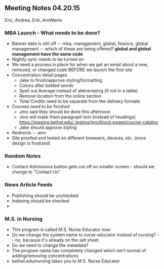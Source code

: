 ## Meeting Notes 04.20.15
Eric, Andrea, Erik, AnnMarie

### MBA Launch - What needs to be done?
* Banner data is still off -- mba, management, global, finance, global management -- which of these are being offered? **global and global management have the same code**
* Nightly sync needs to be turned on
* We need a process in place for when we get an email about a new, removed, or changed code BEFORE we launch the first site
* Concentration detail pages
     * Jake to finish/approve styling/formatting
     * Colons after bolded words
     * Spell out Average instead of abbreviating (if not in a table)
     * Remove location from the online section
     * Total Credits need to be separate from the delivery formats
* Courses need to be finished
     * Jmo said they should be done this afternoon
     * Jmo will make them paragraph text (instead of headings) https://staging.bethel.edu/_testing/jmo/block-pages/course-catalog
     * Jake should approve styling
* Redirects -- amv
* Site proofed and tested on different browsers, devices, etc. (once design is finalized)

### Random Notes
* Contact Admissions button gets cut off on smaller screen - should we change to "Contact Us"

### News Article Feeds
* Publishing should be unchecked
* Indexing should be checked
* 
### M.S. in Nursing
* This program is called M.S. Nurse Educator now
* Do we change the system name to nurse-educator instead of nursing? -- no, because it's already on the sell sheet
* Do we need to change the metadata?
* The program name has completely changed which isn't normal of adding/removing concentrations
* bethel.edu/nursing takes you to M.S. Nurse Educator
